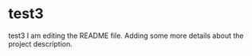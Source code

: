 # test3
test3
I am editing the README file. Adding some more details about the project description.


